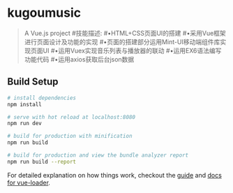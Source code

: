 # kugoumusic

> A Vue.js project
 #技能描述:
     #•HTML+CSS页面UI的搭建
     #•采用Vue框架进行页面设计及功能的实现
     #•页面的搭建部分运用Mint-UI移动端组件库实现页面UI
     #•运用Vuex实现音乐列表与播放器的联动
     #•运用EX6语法编写功能代码
     #•运用axios获取后台json数据


## Build Setup

``` bash
# install dependencies
npm install

# serve with hot reload at localhost:8080
npm run dev

# build for production with minification
npm run build

# build for production and view the bundle analyzer report
npm run build --report
```

For detailed explanation on how things work, checkout the [guide](http://vuejs-templates.github.io/webpack/) and [docs for vue-loader](http://vuejs.github.io/vue-loader).
